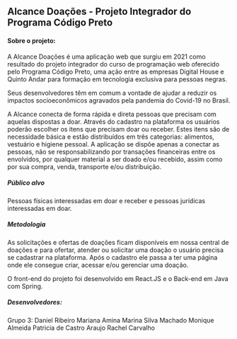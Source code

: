 ## Alcance Doações - Projeto Integrador do Programa Código Preto

#### Sobre o projeto:

A Alcance Doações é uma aplicação web que surgiu em 2021 como resultado do projeto integrador do curso de programação web oferecido pelo Programa Código Preto, uma ação entre as empresas Digital House e Quinto Andar para formação em tecnologia exclusiva para pessoas negras.

Seus desenvolvedores têm em comum a vontade de ajudar a reduzir os impactos socioeconômicos agravados pela pandemia do Covid-19 no Brasil.

A Alcance conecta de forma rápida e direta pessoas que precisam com aquelas dispostas a doar. Através do cadastro na plataforma os usuários poderão escolher os itens que precisam doar ou receber. Estes itens são de necessidade básica e estão distribuídos em três categorias: alimentos, vestuário e higiene pessoal. A aplicação se dispõe apenas a conectar as pessoas, não se responsabilizando por transações financeiras entre os envolvidos, por qualquer material a ser doado e/ou recebido, assim como por sua compra, venda, transporte e/ou distribuição.


##### Público alvo
Pessoas físicas interessadas em doar e receber e pessoas jurídicas interessadas em doar.


##### Metodologia

As solicitações e ofertas de doações ficam disponíveis em nossa central de doações e para ofertar, atender ou solicitar uma doação o usuário precisa se cadastrar na plataforma. Após o cadastro ele passa a ter uma página onde ele consegue criar, acessar e/ou gerenciar uma doação.

O front-end do projeto foi desenvolvido em React.JS e o Back-end em Java com Spring.

##### Desenvolvedores: 
Grupo 3:
Daniel Ribeiro
Mariana Amina
Marina Silva Machado
Monique Almeida
Patricia de Castro Araujo
Rachel Carvalho
